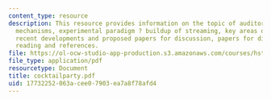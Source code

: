 ```yaml
---
content_type: resource
description: This resource provides information on the topic of auditory grouping
  mechanisms, experimental paradigm ? buildup of streaming, key areas of research,
  recent developments and proposed papers for discussion, papers for discussion, further
  reading and references.
file: https://ol-ocw-studio-app-production.s3.amazonaws.com/courses/hst-722j-brain-mechanisms-for-hearing-and-speech-fall-2005/17732252063acee07903ea7a8f78afd4_cocktailparty.pdf
file_type: application/pdf
resourcetype: Document
title: cocktailparty.pdf
uid: 17732252-063a-cee0-7903-ea7a8f78afd4
---
```

